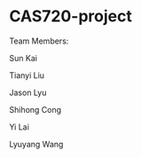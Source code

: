 # CAS720-project
Team Members: 

Sun Kai

Tianyi Liu

Jason Lyu

Shihong Cong

Yi Lai

Lyuyang Wang
